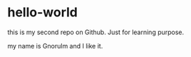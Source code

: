 # hello-world
this is my second repo on Github. Just for learning purpose.

my name is Gnorulm and I like it.
